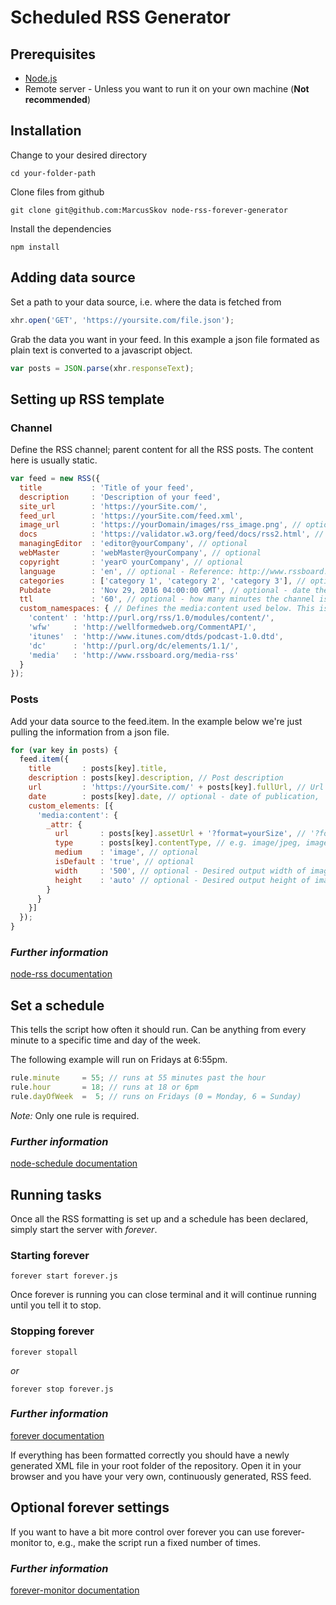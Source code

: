 # Scheduled RSS Generator


## Prerequisites

- [Node.js](https://nodejs.org/en/)
- Remote server - Unless you want to run it on your own machine (**Not recommended**)


## Installation

Change to your desired directory
```
cd your-folder-path
```

Clone files from github
```
git clone git@github.com:MarcusSkov node-rss-forever-generator
```

Install the dependencies
```
npm install
```


## Adding data source

Set a path to your data source, i.e. where the data is fetched from
``` js
xhr.open('GET', 'https://yoursite.com/file.json');
```

Grab the data you want in your feed. In this example a json file formated as plain text is converted to a javascript object.
``` js
var posts = JSON.parse(xhr.responseText);
```

## Setting up RSS template

### Channel
Define the RSS channel; parent content for all the RSS posts.
The content here is usually static.

``` js
var feed = new RSS({
  title           : 'Title of your feed',
  description     : 'Description of your feed',
  site_url        : 'https://yourSite.com/',
  feed_url        : 'https://yourSite.com/feed.xml',
  image_url       : 'https://yourDomain/images/rss_image.png', // optional - feed thumbnail
  docs            : 'https://validator.w3.org/feed/docs/rss2.html', // optional
  managingEditor  : 'editor@yourCompany', // optional
  webMaster       : 'webMaster@yourCompany', // optional
  copyright       : 'year© yourCompany', // optional
  language        : 'en', // optional - Reference: http://www.rssboard.org/rss-language-codes
  categories      : ['category 1', 'category 2', 'category 3'], // optional - e.g. design, news, cooking
  Pubdate         : 'Nov 29, 2016 04:00:00 GMT', // optional - date the RSS feed came online
  ttl             : '60', // optional - how many minutes the channel is cached before being refreshed from the source
  custom_namespaces: { // Defines the media:content used below. This is required to make images defined in media:content to appear in some RSS readers
    'content' : 'http://purl.org/rss/1.0/modules/content/',
    'wfw'     : 'http://wellformedweb.org/CommentAPI/',
    'itunes'  : 'http://www.itunes.com/dtds/podcast-1.0.dtd',
    'dc'      : 'http://purl.org/dc/elements/1.1/',
    'media'   : 'http://www.rssboard.org/media-rss'
  }
});
```

### Posts
Add your data source to the feed.item.
In the example below we're just pulling the information from a json file.

``` js
for (var key in posts) {
  feed.item({
    title       : posts[key].title,
    description : posts[key].description, // Post description
    url         : 'https://yourSite.com/' + posts[key].fullUrl, // Url to the full post
    date        : posts[key].date, // optional - date of publication,
    custom_elements: [{
      'media:content': {
        _attr: {
          url       : posts[key].assetUrl + '?format=yourSize', // '?format=' fetches a specific image size in cases where there are multple images in different sizes
          type      : posts[key].contentType, // e.g. image/jpeg, image/png, text/html // optional
          medium    : 'image', // optional
          isDefault : 'true', // optional
          width     : '500', // optional - Desired output width of image
          height    : 'auto' // optional - Desired output height of image
        }
      }
    }]
  });
}
```

### _Further information_
[node-rss documentation](https://www.npmjs.com/package/node-rss)

## Set a schedule
This tells the script how often it should run.
Can be anything from every minute to a specific time and day of the week.

The following example will run on Fridays at 6:55pm.
``` js
rule.minute     = 55; // runs at 55 minutes past the hour
rule.hour       = 18; // runs at 18 or 6pm
rule.dayOfWeek  =  5; // runs on Fridays (0 = Monday, 6 = Sunday)
```
_Note:_ Only one rule is required.

### _Further information_
[node-schedule documentation](https://www.npmjs.com/package/node-schedule)


## Running tasks
Once all the RSS formatting is set up and a schedule has been declared, simply start the server with _forever_.

### Starting forever
```
forever start forever.js
```
Once forever is running you can close terminal and it will continue running until you tell it to stop.

### Stopping forever
```
forever stopall
```

_or_

```
forever stop forever.js
```

### _Further information_
[forever documentation](https://www.npmjs.com/package/forever)

If everything has been formatted correctly you should have a newly generated XML file in your root folder of the repository. Open it in your browser and you have your very own, continuously generated, RSS feed.

## Optional forever settings
If you want to have a bit more control over forever you can use forever-monitor to, e.g., make the script run a fixed number of times.

### _Further information_
[forever-monitor documentation](https://www.npmjs.com/package/forever-monitor)